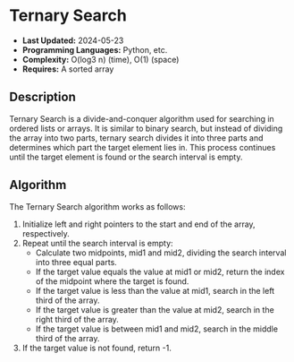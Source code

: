 # Ternary Search
- **Last Updated:** 2024-05-23
- **Programming Languages:** Python, etc.
- **Complexity:** O(log3 n) (time), O(1) (space)
- **Requires:** A sorted array

## Description

Ternary Search is a divide-and-conquer algorithm used for searching in ordered lists or arrays. It is similar to binary search, but instead of dividing the array into two parts, ternary search divides it into three parts and determines which part the target element lies in. This process continues until the target element is found or the search interval is empty.

## Algorithm

The Ternary Search algorithm works as follows:

1. Initialize left and right pointers to the start and end of the array, respectively.
2. Repeat until the search interval is empty:
    - Calculate two midpoints, mid1 and mid2, dividing the search interval into three equal parts.
    - If the target value equals the value at mid1 or mid2, return the index of the midpoint where the target is found.
    - If the target value is less than the value at mid1, search in the left third of the array.
    - If the target value is greater than the value at mid2, search in the right third of the array.
    - If the target value is between mid1 and mid2, search in the middle third of the array.
3. If the target value is not found, return -1.

